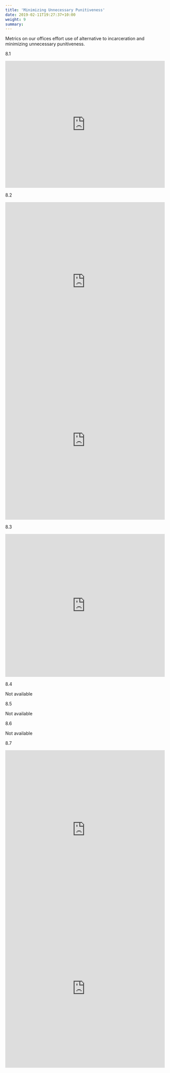 ```yaml
---
title: 'Minimizing Unnecessary Punitiveness'
date: 2019-02-11T19:27:37+10:00
weight: 9
summary: 
---
```


Metrics on our offices effort use of alternative to incarceration and minimizing unnecessary punitiveness.

<!--more-->

8.1

<iframe title="Avoiding Unnecessary Felony Charges at Filing" aria-label="Interactive line chart" id="datawrapper-chart-zb1fw" src="https://datawrapper.dwcdn.net/zb1fw/1/" scrolling="no" frameborder="0" style="width: 0; min-width: 100% !important; border: none;" height="400"></iframe><script type="text/javascript">!function(){"use strict";window.addEventListener("message",(function(a){if(void 0!==a.data["datawrapper-height"])for(var e in a.data["datawrapper-height"]){var t=document.getElementById("datawrapper-chart-"+e)||document.querySelector("iframe[src*='"+e+"']");t&&(t.style.height=a.data["datawrapper-height"][e]+"px")}}))}();
</script>

8.2

<iframe title="Diversion as an Alternative to Incarceration - Felony" aria-label="Interactive line chart" id="datawrapper-chart-2Y65R" src="https://datawrapper.dwcdn.net/2Y65R/1/" scrolling="no" frameborder="0" style="width: 0; min-width: 100% !important; border: none;" height="500"></iframe><script type="text/javascript">!function(){"use strict";window.addEventListener("message",(function(a){if(void 0!==a.data["datawrapper-height"])for(var e in a.data["datawrapper-height"]){var t=document.getElementById("datawrapper-chart-"+e)||document.querySelector("iframe[src*='"+e+"']");t&&(t.style.height=a.data["datawrapper-height"][e]+"px")}}))}();
</script>

<iframe title="Diversion as an Alternative to Incarceration - Misdemeanor" aria-label="Interactive line chart" id="datawrapper-chart-rYXoJ" src="https://datawrapper.dwcdn.net/rYXoJ/1/" scrolling="no" frameborder="0" style="width: 0; min-width: 100% !important; border: none;" height="500"></iframe><script type="text/javascript">!function(){"use strict";window.addEventListener("message",(function(a){if(void 0!==a.data["datawrapper-height"])for(var e in a.data["datawrapper-height"]){var t=document.getElementById("datawrapper-chart-"+e)||document.querySelector("iframe[src*='"+e+"']");t&&(t.style.height=a.data["datawrapper-height"][e]+"px")}}))}();
</script>

8.3

<iframe title="Reducing Reliance on Pretrial Detention" aria-label="Interactive line chart" id="datawrapper-chart-gqj20" src="https://datawrapper.dwcdn.net/gqj20/2/" scrolling="no" frameborder="0" style="width: 0; min-width: 100% !important; border: none;" height="450"></iframe><script type="text/javascript">!function(){"use strict";window.addEventListener("message",(function(a){if(void 0!==a.data["datawrapper-height"])for(var e in a.data["datawrapper-height"]){var t=document.getElementById("datawrapper-chart-"+e)||document.querySelector("iframe[src*='"+e+"']");t&&(t.style.height=a.data["datawrapper-height"][e]+"px")}}))}();
</script>

8.4

Not available

8.5

Not available

8.6

Not available

8.7

<iframe title="Disproportionate Punishment for the Poor – Defense Counsel Type" aria-label="Interactive line chart" id="datawrapper-chart-UeNvQ" src="https://datawrapper.dwcdn.net/UeNvQ/1/" scrolling="no" frameborder="0" style="width: 0; min-width: 100% !important; border: none;" height="500"></iframe><script type="text/javascript">!function(){"use strict";window.addEventListener("message",(function(a){if(void 0!==a.data["datawrapper-height"])for(var e in a.data["datawrapper-height"]){var t=document.getElementById("datawrapper-chart-"+e)||document.querySelector("iframe[src*='"+e+"']");t&&(t.style.height=a.data["datawrapper-height"][e]+"px")}}))}();
</script>

<iframe title="Disproportionate Punishment for the Poor - Zip Code" aria-label="Interactive line chart" id="datawrapper-chart-NamO0" src="https://datawrapper.dwcdn.net/NamO0/2/" scrolling="no" frameborder="0" style="width: 0; min-width: 100% !important; border: none;" height="500"></iframe><script type="text/javascript">!function(){"use strict";window.addEventListener("message",(function(a){if(void 0!==a.data["datawrapper-height"])for(var e in a.data["datawrapper-height"]){var t=document.getElementById("datawrapper-chart-"+e)||document.querySelector("iframe[src*='"+e+"']");t&&(t.style.height=a.data["datawrapper-height"][e]+"px")}}))}();
</script>

